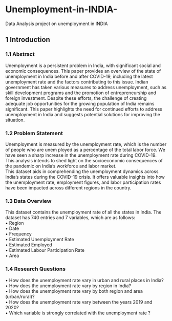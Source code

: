 # Unemployment-in-INDIA-
Data Analysis project on unemployment in INDIA
## 1 Introduction
 ### 1.1 Abstract
 Unemployment is a persistent problem in India, with significant social and economic consequences. This
 paper provides an overview of the state of unemployment in India before and after COVID-19, including
 the latest unemployment rate and the factors contributing to this issue. Indian government has taken
 various measures to address unemployment, such as skill development programs and the promotion of
 entrepreneurship and foreign investment. Despite these efforts, the challenge of creating adequate job
 opportunities for the growing population of India remains significant. This paper highlights the need for
 continued efforts to address unemployment in India and suggests potential solutions for improving the
 situation.
 ### 1.2 Problem Statement
 Unemployment is measured by the unemployment rate, which is the number of people who are unem
ployed as a percentage of the total labor force. We have seen a sharp increase in the unemployment
 rate during COVID-19. This analysis intends to shed light on the socioeconomic consequences of the
 pandemic on India’s workforce and labor market.\
 This dataset aids in comprehending the unemployment dynamics across India’s states during the
 COVID-19 crisis. It offers valuable insights into how the unemployment rate, employment figures, and
 labor participation rates have been impacted across different regions in the country.
 ### 1.3 Data Overview
 This dataset contains the unemployment rate of all the states in India. The dataset has 740 entries and
 7 variables, which are as follows:\
 • Region\
 • Date\
 • Frequency\
 • Estimated Unemployment Rate\
 • Estimated Employed\
 • Estimated Labour Participation Rate\
 • Area
 ### 1.4 Research Questions
 • How does the unemployment rate vary in urban and rural places in India?\
 • How does the unemployment rate vary by region in India?\
 • How does the unemployment rate vary by both region and area (urban/rural)?\
 • How does the unemployment rate vary between the years 2019 and 2020?\
 • Which variable is strongly correlated with the unemployment rate ?
